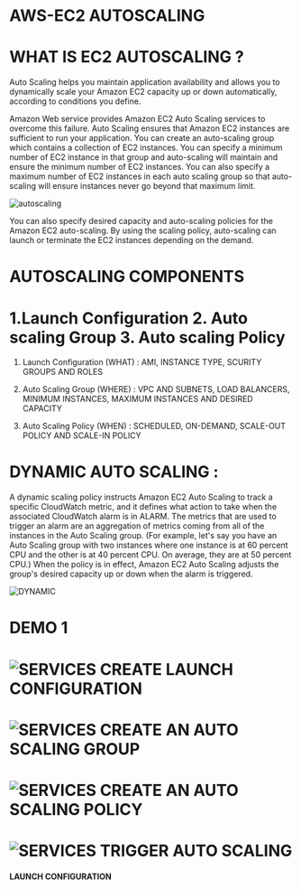 # AWS-EC2 AUTOSCALING


# WHAT IS EC2 AUTOSCALING ?

Auto Scaling helps you maintain application availability and allows you to dynamically scale your Amazon EC2 capacity up or down automatically, according to conditions you define.

Amazon Web service provides Amazon EC2 Auto Scaling services to overcome this failure. Auto Scaling ensures that Amazon EC2 instances are sufficient to run your application. You can create an auto-scaling group which contains a collection of EC2 instances. You can specify a minimum number of EC2 instance in that group and auto-scaling will maintain and ensure the minimum number of EC2 instances. You can also specify a maximum number of EC2 instances in each auto scaling group so that auto-scaling will ensure instances never go beyond that maximum limit.

![autoscaling](https://user-images.githubusercontent.com/54776422/142845510-6c82d7e8-51d4-4dd0-8c6f-b63aa0fa7890.jpeg)

You can also specify desired capacity and auto-scaling policies for the Amazon EC2 auto-scaling. By using the scaling policy, auto-scaling can launch or terminate the EC2 instances depending on the demand.

# AUTOSCALING COMPONENTS

# 1.Launch Configuration 2. Auto scaling Group 3. Auto scaling Policy

1. Launch Configuration (WHAT) : AMI, INSTANCE TYPE, SCURITY GROUPS AND ROLES

2. Auto Scaling Group (WHERE)  : VPC AND SUBNETS, LOAD BALANCERS, MINIMUM INSTANCES, MAXIMUM INSTANCES AND DESIRED CAPACITY

3. Auto Scaling Policy (WHEN)  : SCHEDULED, ON-DEMAND, SCALE-OUT POLICY AND SCALE-IN POLICY

# DYNAMIC AUTO SCALING :

A dynamic scaling policy instructs Amazon EC2 Auto Scaling to track a specific CloudWatch metric, and it defines what action to take when the associated CloudWatch alarm is in ALARM. The metrics that are used to trigger an alarm are an aggregation of metrics coming from all of the instances in the Auto Scaling group. (For example, let's say you have an Auto Scaling group with two instances where one instance is at 60 percent CPU and the other is at 40 percent CPU. On average, they are at 50 percent CPU.) When the policy is in effect, Amazon EC2 Auto Scaling adjusts the group's desired capacity up or down when the alarm is triggered.


![DYNAMIC](https://user-images.githubusercontent.com/54776422/142850616-26750bd2-15f6-43a9-9e3f-0b205d8d58d5.jpg)

# DEMO 1 
#          ![SERVICES](https://user-images.githubusercontent.com/54776422/142858761-cbba6ae5-58d4-4c6b-9620-de74f0e9d253.png) CREATE LAUNCH CONFIGURATION 
#          ![SERVICES](https://user-images.githubusercontent.com/54776422/142858761-cbba6ae5-58d4-4c6b-9620-de74f0e9d253.png) CREATE AN AUTO SCALING GROUP 
#          ![SERVICES](https://user-images.githubusercontent.com/54776422/142858761-cbba6ae5-58d4-4c6b-9620-de74f0e9d253.png) CREATE AN AUTO SCALING POLICY 
#          ![SERVICES](https://user-images.githubusercontent.com/54776422/142858761-cbba6ae5-58d4-4c6b-9620-de74f0e9d253.png) TRIGGER AUTO SCALING

<H4> LAUNCH CONFIGURATION </H4>


